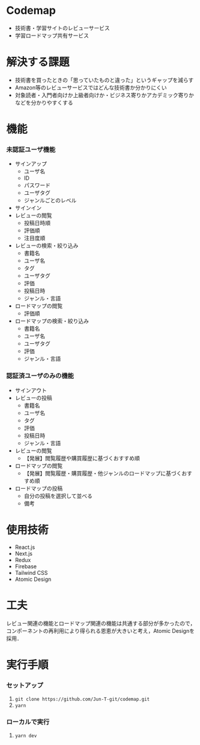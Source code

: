 # Codemap
* 技術書・学習サイトのレビューサービス
* 学習ロードマップ共有サービス


# 解決する課題
* 技術書を買ったときの「思っていたものと違った」というギャップを減らす
* Amazon等のレビューサービスではどんな技術書か分かりにくい
* 対象読者・入門者向けか上級者向けか・ビジネス寄りかアカデミック寄りかなどを分かりやすくする　


# 機能
### 未認証ユーザ機能
* サインアップ
    * ユーザ名
    * ID
    * パスワード
    * ユーザタグ
    * ジャンルごとのレベル
* サインイン
* レビューの閲覧
    * 投稿日時順
    * 評価順
    * 注目度順
* レビューの検索・絞り込み
    * 書籍名
    * ユーザ名
    * タグ
    * ユーザタグ
    * 評価
    * 投稿日時
    * ジャンル・言語
* ロードマップの閲覧
    * 評価順
* ロードマップの検索・絞り込み
    * 書籍名
    * ユーザ名
    * ユーザタグ
    * 評価
    * ジャンル・言語

### 認証済ユーザのみの機能
* サインアウト
* レビューの投稿
    * 書籍名
    * ユーザ名
    * タグ
    * 評価
    * 投稿日時
    * ジャンル・言語
* レビューの閲覧
    * 【発展】閲覧履歴や購買履歴に基づくおすすめ順
* ロードマップの閲覧
    * 【発展】閲覧履歴・購買履歴・他ジャンルのロードマップに基づくおすすめ順
* ロードマップの投稿
    * 自分の投稿を選択して並べる
    * 備考


# 使用技術
* React.js
* Next.js
* Redux
* Firebase
* Tailwind CSS
* Atomic Design

# 工夫
レビュー関連の機能とロードマップ関連の機能は共通する部分が多かったので，コンポーネントの再利用により得られる恩恵が大きいと考え，Atomic Designを採用．

# 実行手順
### セットアップ
1. `git clone https://github.com/Jun-T-git/codemap.git`
1. `yarn`
### ローカルで実行   
1. `yarn dev`
